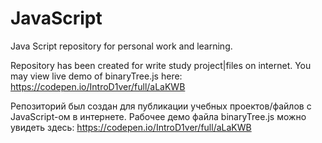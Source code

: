 # JavaScript
Java Script repository for personal work and learning.


Repository has been created for write study project|files on internet.
You may view live demo of binaryTree.js here: https://codepen.io/IntroD1ver/full/aLaKWB

Репозиторий был создан для публикации учебных проектов/файлов с JavaScript-ом в интернете.
Рабочее демо файла binaryTree.js можно увидеть здесь: https://codepen.io/IntroD1ver/full/aLaKWB
